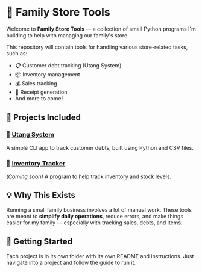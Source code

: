 # 🏪 Family Store Tools

Welcome to **Family Store Tools** — a collection of small Python programs I'm building to help with managing our family's store.

This repository will contain tools for handling various store-related tasks, such as:

- 📋 Customer debt tracking (Utang System)
- 📦 Inventory management
- 💰 Sales tracking
- 🧾 Receipt generation
- And more to come!

## 📁 Projects Included

### 🔹 [Utang System](./utang-system)
A simple CLI app to track customer debts, built using Python and CSV files.

### 🔹 [Inventory Tracker](./inventory-tracker)
*(Coming soon)* A program to help track inventory and stock levels.

## 💡 Why This Exists

Running a small family business involves a lot of manual work. These tools are meant to **simplify daily operations**, reduce errors, and make things easier for my family — especially with tracking sales, debts, and items.

## 🚀 Getting Started

Each project is in its own folder with its own README and instructions. Just navigate into a project and follow the guide to run it.
